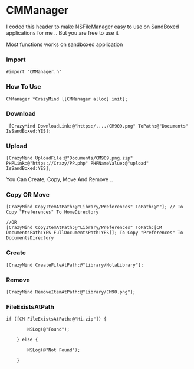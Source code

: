 # CMManager

I coded this header to make NSFileManager easy to use on SandBoxed applications for me .. But you are free to use it 

Most functions works on sandboxed application 


### Import 

```
#import "CMManager.h"
```


### How To Use

```
CMManager *CrazyMind [[CMManager alloc] init];
```

### Download

```
 [CrazyMind DownloadLink:@"https:/..../CM909.png" ToPath:@"Documents" IsSandBoxed:YES];
```



### Upload 

```
[CrazyMind UploadFile:@"Documents/CM909.png.zip" PHPLink:@"https://Crazy/PP.php" PHPNameValue:@"upload" IsSandBoxed:YES];
```



You Can Create, Copy, Move And Remove ..

### Copy OR Move

```
[CrazyMind CopyItemAtPath:@"Library/Preferences" ToPath:@""]; // To Copy "Preferences" To HomeDirectory

//OR
[CrazyMind CopyItemAtPath:@"Library/Preferences" ToPath:[CM DocumentsPath:YES FullDocumentsPath:YES]]; To Copy "Preferences" To DocumentsDirectory
```



### Create

```
[CrazyMind CreateFileAtPath:@"Library/HolaLibrary"];
```



### Remove

```
[CrazyMind RemoveItemAtPath:@"Library/CM90.png"];
```



### FileExistsAtPath

```
if ([CM FileExistsAtPath:@"Hi.zip"]) {

        NSLog(@"Found");
        
    } else {
        
        NSLog(@"Not Found");
        
    }
```
















